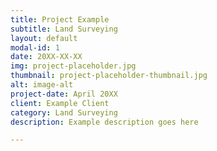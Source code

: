 ```yaml
---
title: Project Example
subtitle: Land Surveying
layout: default
modal-id: 1
date: 20XX-XX-XX
img: project-placeholder.jpg
thumbnail: project-placeholder-thumbnail.jpg
alt: image-alt
project-date: April 20XX
client: Example Client
category: Land Surveying
description: Example description goes here

---
```

